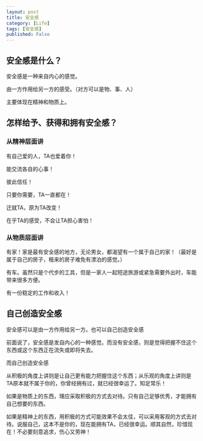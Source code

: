 ```yaml
---
layout: post
title: 安全感
category: [Life]
tags: [安全感]
published: False
---
```



## 安全感是什么？
安全感是一种来自内心的感觉。

由一方作用给另一方的感受。（对方可以是物、事、人）

主要体现在精神和物质上。


## 怎样给予、获得和拥有安全感？

### 从精神层面讲
有自己爱的人，TA也爱着你！

能交流各自的心事！

彼此信任！

只要你需要，TA一直都在！

迁就TA，原为TA改变！

在乎TA的感受，不会让TA担心害怕！

### 从物质层面讲
有家！家是最有安全感的地方，无论男女，都渴望有一个属于自己的家！（最好是属于自己的房子，租来的房子难免有漂泊的感觉。）

有车。虽然只是个代步的工具，但是一家人一起短途旅游或紧急需要外出时，车能带来很多方便。

有一份稳定的工作和收入！


## 自己创造安全感
安全感可以是由一方作用给另一方。也可以自己创造安全感

前面说了，安全感是发自内心的一种感觉。而没有安全感，则是觉得把握不住这个东西或这个东西正在流失或即将失去。

而自己创造安全感

从积极的角度上讲则是让自己更有能力把握住这个东西；从乐观的角度上讲则是TA原本就不属于你的，你曾经拥有过，就已经很幸运了。知足常乐！

如果是物质上的东西，理应采取积极的方式去对待。只有自己足够优秀，才能拥有自己想要的东西。

如果是精神上的东西，用积极的方式可能效果不会太佳，可以采用客观的方式去对待。说服自己，这本不是你的，现在能拥有TA，已经很幸运。顺其自然，珍惜现在！不必要刻意追求，伤心又劳神！
